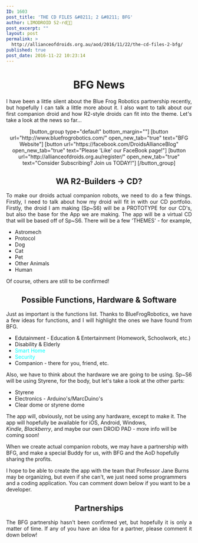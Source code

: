 ```yaml
---
ID: 1603
post_title: 'THE CD FILES &#8211; 2 &#8211; BFG'
author: LIMODROID S2-rd🔭🔬
post_excerpt: ""
layout: post
permalink: >
  http://allianceofdroids.org.au/aod/2016/11/22/the-cd-files-2-bfg/
published: true
post_date: 2016-11-22 10:23:14
---
```

<h1 style="text-align: center;">BFG News</h1>
<p style="text-align: justify;">I have been a little silent about the Blue Frog Robotics partnership recently, but hopefully I can talk a little more about it. I also want to talk about our first companion droid and how R2-style droids can fit into the theme. Let's take a look at the news so far...</p>
<p style="text-align: center;">[button_group type="default" bottom_margin=""]
[button url="http://www.bluefrogrobotics.com/" open_new_tab="true" text="BFG Website"]
[button url="https://facebook.com/DroidsAllianceBlog" open_new_tab="true" text="Please 'Like' our FaceBook page!"]
[button url="http://allianceofdroids.org.au/register/" open_new_tab="true" text="Consider Subscribing? Join us TODAY!"]
[/button_group]</p>

<h2 style="text-align: center;">WA R2-Builders -&gt; CD?</h2>
<p style="text-align: justify;">To make our droids actual companion robots, we need to do a few things. Firstly, I need to talk about how my droid will fit in with our CD portfolio. Firstly, the droid I am making (Sp~S6) will be a PROTOTYPE for our CD's, but also the base for the App we are making. The app will be a virtual CD that will be based off of Sp~S6. There will be a few 'THEMES' - for example,</p>

<ul>
 	<li style="text-align: justify;">Astromech</li>
 	<li style="text-align: justify;">Protocol</li>
 	<li style="text-align: justify;">Dog</li>
 	<li style="text-align: justify;">Cat</li>
 	<li style="text-align: justify;">Pet</li>
 	<li style="text-align: justify;">Other Animals</li>
 	<li style="text-align: justify;">Human</li>
</ul>
<p style="text-align: justify;">Of course, others are still to be confirmed!</p>

<h2 style="text-align: center;">Possible Functions, Hardware &amp; Software</h2>
<p style="text-align: justify;">Just as important is the functions list. Thanks to BlueFrogRobotics, we have a few ideas for functions, and I will highlight the ones we have found from BFG.</p>

<ul>
 	<li style="text-align: justify;">Edutainment - Education &amp; Entertainment (Homework, Schoolwork, etc.)</li>
 	<li style="text-align: justify;">Disability &amp; Elderly</li>
 	<li style="text-align: justify;"><span style="color: #00ffff;">Smart Home</span></li>
 	<li style="text-align: justify;"><span style="color: #00ffff;">Security</span></li>
 	<li style="text-align: justify;">Companion - there for you, friend, etc.</li>
</ul>
<p style="text-align: justify;">Also, we have to think about the hardware we are going to be using. Sp~S6 will be using Styrene, for the body, but let's take a look at the other parts:</p>

<ul>
 	<li style="text-align: justify;">Styrene</li>
 	<li style="text-align: justify;">Electronics - Arduino's/MarcDuino's</li>
 	<li style="text-align: justify;">Clear dome or styrene dome</li>
</ul>
The app will, obviously, not be using any hardware, except to make it. The app will hopefully be available for iOS, Android, Windows, <em>Kindle</em>, <em>Blackberry</em>, and maybe our own DROID PAD - more info will be coming soon!

When we create actual companion robots, we may have a partnership with BFG, and make a special Buddy for us, with BFG and the AoD hopefully sharing the profits.

I hope to be able to create the app with the team that Professor Jane Burns may be organizing, but even if she can't, we just need some programmers and a coding application. You can comment down below if you want to be a developer.
<h2 style="text-align: center;">Partnerships</h2>
<p style="text-align: justify;">The BFG partnership hasn't been confirmed yet, but hopefully it is only a matter of time. If any of you have an idea for a partner, please comment it down below!</p>